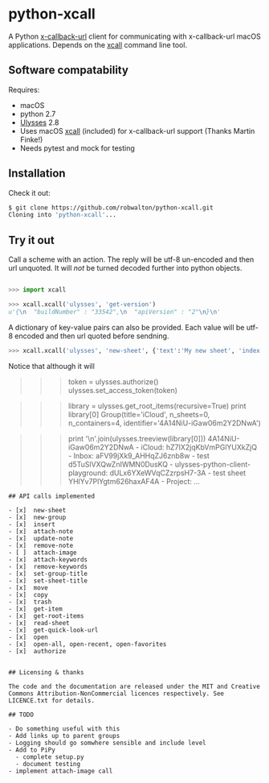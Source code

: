 # python-xcall

A Python [x-callback-url](http://x-callback-url.com) client for 
communicating with x-callback-url macOS applications. Depends on the
[xcall](https://github.com/martinfinke/xcall) command line tool. 


## Software compatability
Requires:
- macOS
- python 2.7
- [Ulysses](https://ulyssesapp.com) 2.8
- Uses macOS [xcall](https://github.com/martinfinke/xcall) (included) for x-callback-url support (Thanks Martin Finke!)
- Needs pytest and mock for testing

## Installation
Check it out:
```bash
$ git clone https://github.com/robwalton/python-xcall.git
Cloning into 'python-xcall'...
```

## Try it out
Call a scheme with an action. The reply will be utf-8 un-encoded and then
url unquoted. It will _not_ be turned decoded further into python objects.
```python

>>> import xcall

>>> xcall.xcall('ulysses', 'get-version')
u'{\n  "buildNumber" : "33542",\n  "apiVersion" : "2"\n}\n'
```
A dictionary of key-value pairs can also be provided. Each value will be utf-8
encoded and then url quoted before sendning.

```python
>>> xcall.xcall('ulysses', 'new-sheet', {'text':'My new sheet', 'index':'2'})
```

Notice that although it will
>>> token = ulysses.authorize()
>>> ulysses.set_access_token(token)

>>> library = ulysses.get_root_items(recursive=True)
>>> print library[0]
Group(title='iCloud', n_sheets=0, n_containers=4, identifier='4A14NiU-iGaw06m2Y2DNwA')

>>> print '\n'.join(ulysses.treeview(library[0]))
4A14NiU-iGaw06m2Y2DNwA - iCloud:
hZ7IX2jqKbVmPGlYUXkZjQ -    Inbox:
aFV99jXk9_AHHqZJ6znb8w -       test
d5TuSlVXQwZnIWMN0DusKQ -    ulysses-python-client-playground:
dULx6YXeWVqCZzrpsH7-3A -       test sheet
YHlYv7PlYgtm626haxAF4A -    Project:
...
```
## API calls implemented

- [x]  new-sheet
- [x]  new-group
- [x]  insert
- [x]  attach-note
- [x]  update-note
- [x]  remove-note
- [ ]  attach-image
- [x]  attach-keywords
- [x]  remove-keywords
- [x]  set-group-title
- [x]  set-sheet-title
- [x]  move
- [x]  copy
- [x]  trash
- [x]  get-item
- [x]  get-root-items
- [x]  read-sheet
- [x]  get-quick-look-url
- [x]  open
- [x]  open-all, open-recent, open-favorites
- [x]  authorize


## Licensing & thanks

The code and the documentation are released under the MIT and Creative Commons Attribution-NonCommercial licences respectively. See LICENCE.txt for details.

## TODO

- Do something useful with this
- Add links up to parent groups
- Logging should go somwhere sensible and include level
- Add to PiPy
  - complete setup.py
  - document testing
- implement attach-image call

  
